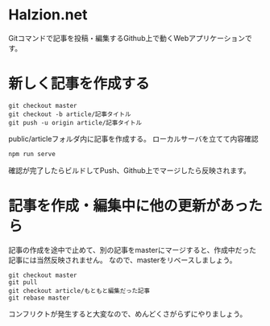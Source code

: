 # Halzion.net

Gitコマンドで記事を投稿・編集するGithub上で動くWebアプリケーションです。

# 新しく記事を作成する

``` git
git checkout master
git checkout -b article/記事タイトル
git push -u origin article/記事タイトル
```

public/articleフォルダ内に記事を作成する。
ローカルサーバを立てて内容確認

``` bash
npm run serve
```

確認が完了したらビルドしてPush、Github上でマージしたら反映されます。

# 記事を作成・編集中に他の更新があったら

記事の作成を途中で止めて、別の記事をmasterにマージすると、作成中だった記事には当然反映されません。
なので、masterをリベースしましょう。

``` git
git checkout master
git pull
git checkout article/もともと編集だった記事
git rebase master
```

コンフリクトが発生すると大変なので、めんどくさがらずにやりましょう。

